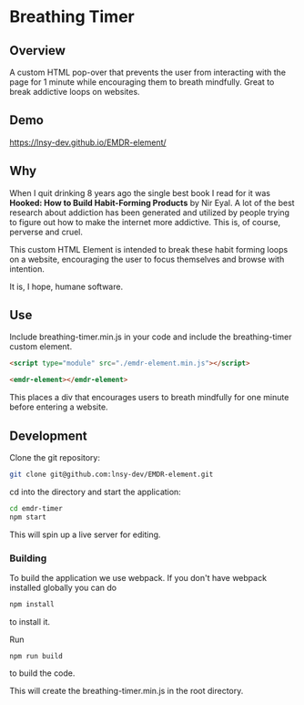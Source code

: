 # Breathing Timer

## Overview

A custom HTML pop-over that prevents the user from interacting with the page for 1 minute while encouraging them to breath mindfully. Great to break addictive loops on websites.

## Demo
https://lnsy-dev.github.io/EMDR-element/

## Why

When I quit drinking 8 years ago the single best book I read for it was **Hooked: How to Build Habit-Forming Products** by Nir Eyal. A lot of the best research about addiction has been generated and utilized by people trying to figure out how to make the internet more addictive. This is, of course, perverse and cruel. 

This custom HTML Element is intended to break these habit forming loops on a website, encouraging the user to focus themselves and browse with intention. 

It is, I hope, humane software. 

## Use
Include breathing-timer.min.js in your code and include the breathing-timer custom element.

```html
<script type="module" src="./emdr-element.min.js"></script>

<emdr-element></emdr-element>

```

This places a div that encourages users to breath mindfully for one minute before entering a website. 

## Development

Clone the git repository: 

```sh
git clone git@github.com:lnsy-dev/EMDR-element.git
```

cd into the directory and start the application: 

```sh
cd emdr-timer
npm start
```

This will spin up a live server for editing. 

### Building

To build the application we use webpack. If you don't have webpack installed globally you can do

```sh
npm install

```

to install it. 

Run 

```
npm run build
```

to build the code. 

This will create the breathing-timer.min.js in the root directory. 

